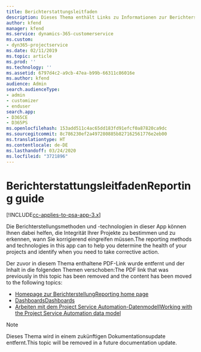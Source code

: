 ```yaml
---
title: Berichterstattungsleitfaden
description: Dieses Thema enthält Links zu Informationen zur Berichterstellung.
author: kfend
manager: kfend
ms.service: dynamics-365-customerservice
ms.custom:
- dyn365-projectservice
ms.date: 02/11/2019
ms.topic: article
ms.prod: ''
ms.technology: ''
ms.assetid: 6797d4c2-a9cb-47ea-b99b-66311c86016e
ms.author: kfend
audience: Admin
search.audienceType:
- admin
- customizer
- enduser
search.app:
- D365CE
- D365PS
ms.openlocfilehash: 153add511c4ac65dd183fd91efcf0a87820ca9dc
ms.sourcegitcommit: 8c786230ef2a497280885b827162561776e2eb00
ms.translationtype: HT
ms.contentlocale: de-DE
ms.lasthandoff: 03/24/2020
ms.locfileid: "3721896"
---
```

# <a name="reporting-guide"></a><span data-ttu-id="84665-103">Berichterstattungsleitfaden</span><span class="sxs-lookup"><span data-stu-id="84665-103">Reporting guide</span></span>

[!INCLUDE[cc-applies-to-psa-app-3.x](../../includes/cc-applies-to-psa-app-3x.md)]

<span data-ttu-id="84665-104">Die Berichterstellungsmethoden und -technologien in dieser App können Ihnen dabei helfen, die Integrität Ihrer Projekte zu bestimmen und zu erkennen, wann Sie korrigierend eingreifen müssen.</span><span class="sxs-lookup"><span data-stu-id="84665-104">The reporting methods and technologies in this app can to help you determine the health of your projects and identify when you need to take corrective action.</span></span> 

<span data-ttu-id="84665-105">Der zuvor in diesem Thema enthaltene PDF-Link wurde entfernt und der Inhalt in die folgenden Themen verschoben:</span><span class="sxs-lookup"><span data-stu-id="84665-105">The PDF link that was previously in this topic has been removed and the content has been moved to the following topics:</span></span>

- [<span data-ttu-id="84665-106">Homepage zur Berichterstellung</span><span class="sxs-lookup"><span data-stu-id="84665-106">Reporting home page</span></span>](../reports-reporting-dynamics-365-project-service.md)
- [<span data-ttu-id="84665-107">Dashboards</span><span class="sxs-lookup"><span data-stu-id="84665-107">Dashboards</span></span>](../reports-dashboards.md)
- [<span data-ttu-id="84665-108">Arbeiten mit dem Project Service Automation-Datenmodell</span><span class="sxs-lookup"><span data-stu-id="84665-108">Working with the Project Service Automation data model</span></span>](../reports-working-project-service-data-model.md)

> [!NOTE]
> <span data-ttu-id="84665-109">Dieses Thema wird in einem zukünftigen Dokumentationsupdate entfernt.</span><span class="sxs-lookup"><span data-stu-id="84665-109">This topic will be removed in a future documentation update.</span></span> 
